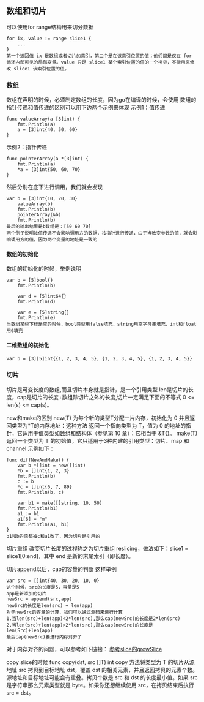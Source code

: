 ## 数组和切片
可以使用for range结构用来切分数据
```
for ix, value := range slice1 {
	...
}
第一个返回值 ix 是数组或者切片的索引，第二个是在该索引位置的值；他们都是仅在 for 循环内部可见的局部变量。value 只是 slice1 某个索引位置的值的一个拷贝，不能用来修改 slice1 该索引位置的值。
```
### 数组
数组在声明的时候，必须制定数组的长度，因为go在编译的时候，会使用
数组的指针传递和值传递的区别可以用下边两个示例来体现
示例1：值传递
```
func valueArray(a [3]int) {
	fmt.Println(a)
	a = [3]int{40, 50, 60}
}
```
示例2：指针传递
```
func pointerArray(a *[3]int) {
	fmt.Println(a)
	*a = [3]int{50, 60, 70}
}
```
然后分别在底下进行调用，我们就会发现
```
var b = [3]int{10, 20, 30}
	valueArray(b)
	fmt.Println(b)
	pointerArray(&b)
	fmt.Println(b)
最后的输出结果是b数组是：[50 60 70]
两个例子说明按值传递不会影响调用方的数据，按指针进行传递，由于当改变参数的值，就会影响调用方的值，因为两个变量的地址是一致的
```
#### 数组的初始化
数组的初始化的时候，举例说明
```
var b = [5]bool{}
	fmt.Println(b)

	var d = [5]int64{}
	fmt.Println(d)

	var e = [5]string{}
	fmt.Println(e)
当数组某些下标是空的时候，bool类型用false填充，string用空字符串填充，int和float用0填充
```
#### 二维数组的初始化
```
var b = [3][5]int{{1, 2, 3, 4, 5}, {1, 2, 3, 4, 5}, {1, 2, 3, 4, 5}}
```

### 切片
切片是可变长度的数组,而且切片本身就是指针，是一个引用类型
len是切片的长度，cap是切片的长度+数组除切片之外的长度,切片一定满足下面的不等式
0 <= len(s) <= cap(s)。

new和make的区别
new(T) 为每个新的类型T分配一片内存，初始化为 0 并且返回类型为*T的内存地址：这种方法 返回一个指向类型为 T，值为 0 的地址的指针，它适用于值类型如数组和结构体（参见第 10 章）；它相当于 &T{}。
make(T) 返回一个类型为 T 的初始值，它只适用于3种内建的引用类型：切片、map 和 channel
示例如下：
```
func diffNewAndMake() {
	var b *[]int = new([]int)
	*b = []int{1, 2, 3}
	fmt.Println(b)
	c := b
	*c = []int{6, 7, 89}
	fmt.Println(b, c)

	var b1 = make([]string, 10, 50)
	fmt.Println(b1)
	a1 := b1
	a1[6] = "m"
	fmt.Println(a1, b1)
}
b1和b的值都被c和a1改了，因为切片是引用的
```
切片重组
改变切片长度的过程称之为切片重组 reslicing，做法如下：slice1 = slice1[0:end]，其中 end 是新的末尾索引（即长度）。

切片append以后，cap的容量的判断
这样举例
```
var src = []int{40, 30, 20, 10, 0}
这个时候，src的长度是5，容量是5
app是新添加的切片
newSrc = append(src,app)
newSrc的长度是len(src) + len(app)
对于newSrc的容量的计算，我们可以通过源码来进行计算
1.当len(src)+len(app)<2*len(src),那么cap(newSrc)的长度是2*len(src)
2.当len(src)+len(app)>2*len(src),那么cap(newSrc)的长度是len(Src)+len(app)
最后cap(newSrc)要进行内存对齐了
```
对于内存对齐的问题，可以参考如下链接：
[参考slice的growSlice](https://golang.org/src/runtime/slice.go)

copy slice的时候
func copy(dst, src []T) int copy 方法将类型为 T 的切片从源地址 src 拷贝到目标地址 dst，覆盖 dst 的相关元素，并且返回拷贝的元素个数。源地址和目标地址可能会有重叠。拷贝个数是 src 和 dst 的长度最小值。如果 src 是字符串那么元素类型就是 byte。如果你还想继续使用 src，在拷贝结束后执行 src = dst。